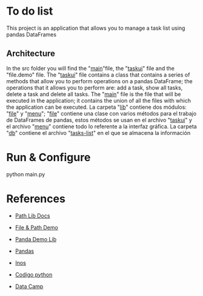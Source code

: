 # To do list

This project is an application that allows you to manage a task list using pandas DataFrames

## Architecture

In the src folder you will find the "[main](https://github.com/kevin-pb/python-proyect-to-do-list/blob/main/src/main.py)"file, the "[taskui](https://github.com/kevin-pb/python-proyect-to-do-list/blob/main/src/taskui.py)" file and the "file.demo" file. The "[taskui](https://github.com/kevin-pb/python-proyect-to-do-list/blob/main/src/taskui.py)" file contains a class that contains a series of methods that allow you to perform operations on a pandas DataFrame; the operations that it allows you to perform are: add a task, show all tasks, delete a task and delete all tasks. The "[main](https://github.com/kevin-pb/python-proyect-to-do-list/blob/main/src/main.py)" file is the file that will be executed in the application; it contains the union of all the files with which the application can be executed. La carpeta "[lib](https://github.com/kevin-pb/python-proyect-to-do-list/tree/main/src/lib)" contiene dos módulos: "[file](https://github.com/kevin-pb/python-proyect-to-do-list/blob/main/src/lib/file.py)" y "[menu](https://github.com/kevin-pb/python-proyect-to-do-list/blob/main/src/lib/menu.py)"; "[file](https://github.com/kevin-pb/python-proyect-to-do-list/blob/main/src/lib/file.py)" contiene una clase con varios métodos para el trabajo de DataFrames de pandas, estos métodos se usan en el archivo "[taskui](https://github.com/kevin-pb/python-proyect-to-do-list/blob/main/src/taskui.py)" y el archivo "[menu](https://github.com/kevin-pb/python-proyect-to-do-list/blob/main/src/lib/menu.py)" contiene todo lo referente a la interfaz gráfica. La carpeta "[db](https://github.com/kevin-pb/python-proyect-to-do-list/tree/main/db)" contiene el archivo "[tasks-list](https://github.com/kevin-pb/python-proyect-to-do-list/blob/main/db/tasks-list.json)" en el que se almacena la información

# Run & Configure

python main.py

# References 

- [Path Lib Docs](https://docs.python.org/3/library/pathlib.html)

- [File & Path Demo](./src/file.demo.py)

- [Panda Demo Lib](./src/lib/file.py)

- [Pandas](https://pandas.pydata.org/pandas-docs/stable/reference/api/pandas.DataFrame.drop.html)

- [Inos](https://www.ionos.es/digitalguide/paginas-web/desarrollo-web/funciones-lambda-de-python/?gad_source=1&gclid=CjwKCAiAqfe8BhBwEiwAsne6gVu7-MI4-s2c0JjcOse-mGsRFU2Vo0wSJbuhn74i3eCDRztFQJ-v1hoC-moQAvD_BwE&gclsrc=aw.ds&itc=3VVVRR75-XIDLQ6-&utm_campaign=SGE-ES-DOM-DOMX-PMX-----&utm_content=DOM&utm_medium=cpc&utm_source=google)

- [Codigo python](https://www.codigopiton.com/como-recorrer-un-diccionario-en-python/)

- [Data Camp](https://www.datacamp.com/tutorial/python-dictionary-comprehension?utm_source=google&utm_medium=paid_search&utm_campaignid=21057859163&utm_adgroupid=157296744657&utm_device=c&utm_keyword=&utm_matchtype=&utm_network=g&utm_adpostion=&utm_creative=726134766170&utm_targetid=aud-1459190388940:dsa-2218886984100&utm_loc_interest_ms=&utm_loc_physical_ms=1005424&utm_content=&utm_campaign=230119_1-sea~dsa~tofu_2-b2c_3-es-lang-en_4-prc_5-na_6-na_7-le_8-pdsh-go_9-nb-e_10-na_11-na-jan25&gad_source=1&gclid=CjwKCAiAqfe8BhBwEiwAsne6gUOkz6dxmgEZAemFAuC1_JMmVjjpgwTyC2k_pfRXaS4qQOGUsJcrmhoCErsQAvD_BwE)